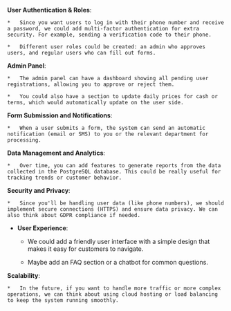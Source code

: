    **User Authentication & Roles**:
    
    *   Since you want users to log in with their phone number and receive a password, we could add multi-factor authentication for extra security. For example, sending a verification code to their phone.
        
    *   Different user roles could be created: an admin who approves users, and regular users who can fill out forms.
        
   **Admin Panel**:
    
    *   The admin panel can have a dashboard showing all pending user registrations, allowing you to approve or reject them.
        
    *   You could also have a section to update daily prices for cash or terms, which would automatically update on the user side.
        
   **Form Submission and Notifications**:
    
    *   When a user submits a form, the system can send an automatic notification (email or SMS) to you or the relevant department for processing.
        
   **Data Management and Analytics**:
    
    *   Over time, you can add features to generate reports from the data collected in the PostgreSQL database. This could be really useful for tracking trends or customer behavior.
        
   **Security and Privacy**:
    
    *   Since you'll be handling user data (like phone numbers), we should implement secure connections (HTTPS) and ensure data privacy. We can also think about GDPR compliance if needed.
        
*   **User Experience**:
    
    *   We could add a friendly user interface with a simple design that makes it easy for customers to navigate.
        
    *   Maybe add an FAQ section or a chatbot for common questions.
        
   **Scalability**:
    
    *   In the future, if you want to handle more traffic or more complex operations, we can think about using cloud hosting or load balancing to keep the system running smoothly.